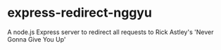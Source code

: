 # express-redirect-nggyu
A node.js Express server to redirect all requests to Rick Astley's 'Never Gonna Give You Up'
